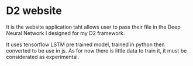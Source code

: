 # D2 website

It is the website application taht allows user to pass their file in the Deep Neural Network I designed for my D2 framework.


It uses tensorflow LSTM pre trained model, trained in python then converted to be use in js.
As for now there is little data to train it, it must be considerated as experimental.
